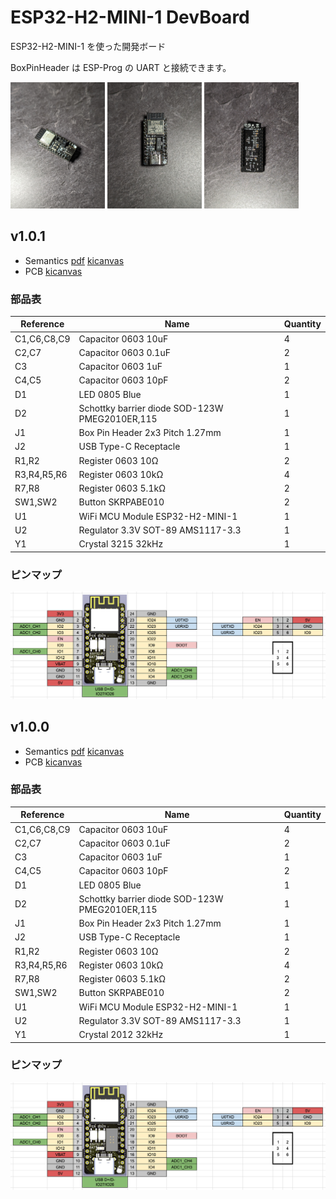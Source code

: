 # ESP32-H2-MINI-1 DevBoard

ESP32-H2-MINI-1 を使った開発ボード

BoxPinHeader は ESP-Prog の UART と接続できます。

<img src="./photo1.jpg" width="30%" />
<img src="./photo2.jpg" width="30%" />
<img src="./photo3.jpg" width="30%" />

## v1.0.1

- Semantics [pdf](./ESP32-H2-MINI-1-basic_v1.0.1_semantics.pdf) [kicanvas](https://kicanvas.org/?github=https%3A%2F%2Fgithub.com%2F74th%2Fesp32-dev-boards%2Fblob%2Fesp32-h2-mini-1-basic%2Fv1.0.1%2FESP32-H2-MINI-1%2Fbasic%2FESP32-H2-MINI-1-basic.kicad_sch)
- PCB [kicanvas](https://kicanvas.org/?github=https%3A%2F%2Fgithub.com%2F74th%2Fesp32-dev-boards%2Fblob%2Fesp32-h2-mini-1-basic%2Fv1.0.1%2FESP32-H2-MINI-1%2Fbasic%2FESP32-H2-MINI-1-basic.kicad_pcb)

### 部品表

| Reference   | Name                                           | Quantity |
| ----------- | ---------------------------------------------- | -------- |
| C1,C6,C8,C9 | Capacitor 0603 10uF                            | 4        |
| C2,C7       | Capacitor 0603 0.1uF                           | 2        |
| C3          | Capacitor 0603 1uF                             | 1        |
| C4,C5       | Capacitor 0603 10pF                            | 2        |
| D1          | LED 0805 Blue                                  | 1        |
| D2          | Schottky barrier diode SOD-123W PMEG2010ER,115 | 1        |
| J1          | Box Pin Header 2x3 Pitch 1.27mm                | 1        |
| J2          | USB Type-C Receptacle                          | 1        |
| R1,R2       | Register 0603 10Ω                              | 2        |
| R3,R4,R5,R6 | Register 0603 10kΩ                             | 4        |
| R7,R8       | Register 0603 5.1kΩ                            | 2        |
| SW1,SW2     | Button SKRPABE010                              | 2        |
| U1          | WiFi MCU Module ESP32-H2-MINI-1                | 1        |
| U2          | Regulator 3.3V SOT-89 AMS1117-3.3              | 1        |
| Y1          | Crystal 3215 32kHz                             | 1        |

### ピンマップ

![](./ESP32-H2-MINI-1_v1.0.0_pinmap.png)

## v1.0.0

- Semantics [pdf](./ESP32-H2-MINI-1-basic_v1.0.0_semantics.pdf) [kicanvas](https://kicanvas.org/?github=https%3A%2F%2Fgithub.com%2F74th%2Fesp32-dev-boards%2Fblob%2Fesp32-h2-mini-1-basic%2Fv1.0.0%2FESP32-H2-MINI-1%2Fbasic%2FESP32-H2-MINI-1-basic.kicad_sch)
- PCB [kicanvas](https://kicanvas.org/?github=https%3A%2F%2Fgithub.com%2F74th%2Fesp32-dev-boards%2Fblob%2Fesp32-h2-mini-1-basic%2Fv1.0.0%2FESP32-H2-MINI-1%2Fbasic%2FESP32-H2-MINI-1-basic.kicad_pcb)

### 部品表

| Reference   | Name                                           | Quantity |
| ----------- | ---------------------------------------------- | -------- |
| C1,C6,C8,C9 | Capacitor 0603 10uF                            | 4        |
| C2,C7       | Capacitor 0603 0.1uF                           | 2        |
| C3          | Capacitor 0603 1uF                             | 1        |
| C4,C5       | Capacitor 0603 10pF                            | 2        |
| D1          | LED 0805 Blue                                  | 1        |
| D2          | Schottky barrier diode SOD-123W PMEG2010ER,115 | 1        |
| J1          | Box Pin Header 2x3 Pitch 1.27mm                | 1        |
| J2          | USB Type-C Receptacle                          | 1        |
| R1,R2       | Register 0603 10Ω                              | 2        |
| R3,R4,R5,R6 | Register 0603 10kΩ                             | 4        |
| R7,R8       | Register 0603 5.1kΩ                            | 2        |
| SW1,SW2     | Button SKRPABE010                              | 2        |
| U1          | WiFi MCU Module ESP32-H2-MINI-1                | 1        |
| U2          | Regulator 3.3V SOT-89 AMS1117-3.3              | 1        |
| Y1          | Crystal 2012 32kHz                             | 1        |

### ピンマップ

![](./ESP32-H2-MINI-1_v1.0.0_pinmap.png)
